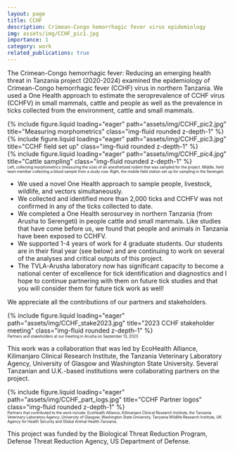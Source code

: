 ```yaml
---
layout: page
title: CCHF 
description: Crimean-Congo hemorrhagic fever virus epidemiology
img: assets/img/CCHF_pic1.jpg
importance: 1
category: work
related_publications: true
---
```

<style>
div.caption {
  font-size: 0.6em;
}
</style>


The Crimean-Congo hemorrhagic fever: Reducing an emerging health threat in Tanzania project (2020-2024) examined the epidemiology of Crimean-Congo hemorrhagic fever (CCHF) virus in northern Tanzania. We used a One Health approach to estimate the seroprevalence of CCHF virus (CCHFV) in small mammals, cattle and people as well as the prevalence in ticks collected from the environment, cattle and small mammals. 

<div class="row">
    <div class="col-sm mt-3 mt-md-0">
        {% include figure.liquid loading="eager" path="assets/img/CCHF_pic2.jpg" title="Measuring morphometrics" class="img-fluid rounded z-depth-1" %}
    </div>
    <div class="col-sm mt-3 mt-md-0">
        {% include figure.liquid loading="eager" path="assets/img/CCHF_pic3.jpg" title="CCHF field set up" class="img-fluid rounded z-depth-1" %}
    </div>
    <div class="col-sm mt-3 mt-md-0">
        {% include figure.liquid loading="eager" path="assets/img/CCHF_pic4.jpg" title="Cattle sampling" class="img-fluid rounded z-depth-1" %}
    </div>
</div>
<div class="caption">
    Left, collecting morphometrics (measuring the size) of an anesthetized rodent that was sampled for the project. Middle, field team member collecting a blood sample from a study cow. Right, the mobile field station set up for sampling in the Serengeti.
</div>

- We used a novel One Health approach to sample people, livestock, wildlife, and vectors simultaneously.
- We collected and identified more than 2,000 ticks and CCHFV was not confirmed in any of the ticks collected to date.
- We completed a One Health serosurvey in northern Tanzania (from Arusha to Serengeti) in people cattle and small mammals. Like studies that have come before us, we found that people and animals in Tanzania have been exposed to CCHFV. 
- We supported 1-4 years of work for 4 graduate students. Our students are in their final year (see below) and are continuing to work on several of the analyses and critical outputs of this project.
- The TVLA-Arusha laboratory now has significant capacity to become a national center of excellence for tick identification and diagnostics and I hope to continue partnering with them on future tick studies and that you will consider them for future tick work as well! 

We appreciate all the contributions of our partners and stakeholders.

<div class="row">
    <div class="col-sm mt-3 mt-md-0">
        {% include figure.liquid loading="eager" path="assets/img/CCHF_stake2023.jpg" title="2023 CCHF stakeholder meeting" class="img-fluid rounded z-depth-1" %}
    </div>
</div>
<div class="caption">
    Partners and stakeholders at our meeting in Arusha on September 13, 2023
</div>

This work was a collaboration that was led by EcoHealth Alliance, Kilimanjaro Clinical Research Institute, the Tanzania Veterinary Laboratory Agency, University of Glasgow and Washington State University. Several Tanzanian and U.K.-based institutions were collaborating partners on the project.


<div class="row">
    <div class="col-sm mt-3 mt-md-0">
        {% include figure.liquid loading="eager" path="assets/img/CCHF_part_logs.jpg" title="CCHF Partner logos" class="img-fluid rounded z-depth-1" %}
    </div>
</div>
<div class="caption">
    Partners that contributed to the work include: EcoHealth Alliance, Kilimanjaro Clinical Research Institute, the Tanzania Veterinary Laboratory Agency, University of Glasgow, Washington State University, Tanzania Wildlife Research Institute, UK Agency for Health Security and Global Animal Health-Tanzania.
</div>

This project was funded by the Biological Threat Reduction Program, Defense Threat Reduction Agency, US Department of Defense.
